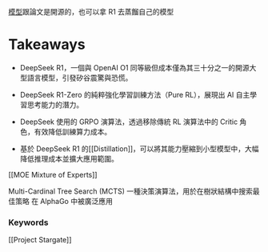[模型](https://huggingface.co/deepseek-ai/DeepSeek-R1)跟論文是開源的，也可以拿 R1 去蒸餾自己的模型

# Takeaways

- DeepSeek R1，一個與 OpenAI O1 同等級但成本僅為其三十分之一的開源大型語言模型，引發矽谷震驚與恐慌。
    
- DeepSeek R1-Zero 的純粹強化學習訓練方法（Pure RL），展現出 AI 自主學習思考能力的潛力。
    
- DeepSeek 使用的 GRPO 演算法，透過移除傳統 RL 演算法中的 Critic 角色，有效降低訓練算力成本。
    
- 基於 DeepSeek R1 的[[Distillation]]，可以將其能力壓縮到小型模型中，大幅降低推理成本並擴大應用範圍。
    

[[MOE  Mixture of Experts]]

Multi-Cardinal Tree Search (MCTS)
	一種決策演算法，用於在樹狀結構中搜索最佳策略
	在 AlphaGo 中被廣泛應用




### Keywords
[[Project Stargate]]